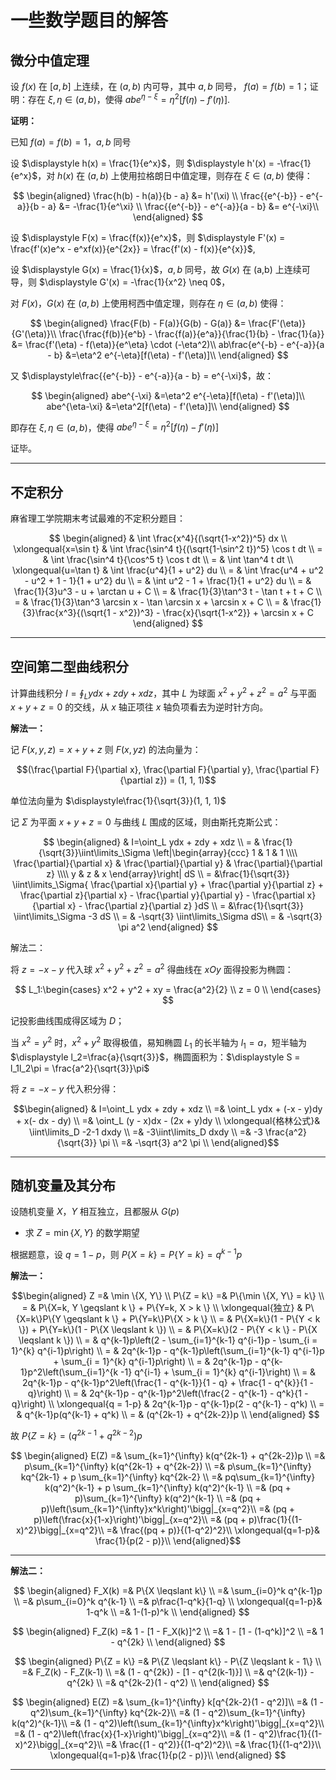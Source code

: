 # 一些数学题目的解答

[annotation]: <id> (697ed484-febe-4659-96cc-3f7ffc0755cc)
[annotation]: <status> (public)
[annotation]: <create_time> (2020-11-27 16:39:36)
[annotation]: <category> (数学理论)
[annotation]: <tags> (微积分|概率论|数理统计)
[annotation]: <comments> (true)
[annotation]: <url> (http://blog.ccyg.studio/article/697ed484-febe-4659-96cc-3f7ffc0755cc)

<input class='mathjax align' value='left' type='hidden'/>

## 微分中值定理

设 $f(x)$ 在 $[a, b]$ 上连续，在 $(a, b)$ 内可导，其中 $a, b$ 同号， $f(a) = f(b) = 1$；证明：存在 $\xi, \eta \in (a, b)$，使得 $abe^{\eta-\xi} =\eta^2[f(\eta) - f'(\eta)]$.

**证明：**

已知 $f(a) = f(b) = 1$，$a,b$ 同号

设 $\displaystyle h(x) = \frac{1}{e^x}$，则 $\displaystyle h'(x) = -\frac{1}{e^x}$，对 $h(x)$ 在 $(a,b)$ 上使用拉格朗日中值定理，则存在 $\xi \in (a, b)$ 使得：

$$
\begin{aligned}
\frac{h(b) - h(a)}{b - a} &= h'(\xi) \\
\frac{{e^{-b}} - e^{-a}}{b - a} &= -\frac{1}{e^\xi} \\
\frac{{e^{-b}} - e^{-a}}{a - b} &= e^{-\xi}\\
\end{aligned}
$$

设 $\displaystyle F(x) = \frac{f(x)}{e^x}$，则 $\displaystyle F'(x) = \frac{f'(x)e^x - e^xf(x)}{e^{2x}} = \frac{f'(x) - f(x)}{e^{x}}$,

设 $\displaystyle G(x) = \frac{1}{x}$，$a,b$ 同号，故 $G(x)$ 在 (a,b) 上连续可导，则 $\displaystyle G'(x) = -\frac{1}{x^2} \neq 0$，

对 $F(x)$，$G(x)$ 在 $(a, b)$ 上使用柯西中值定理，则存在 $\eta \in (a, b)$ 使得：

$$
\begin{aligned}
\frac{F(b) - F(a)}{G(b) - G(a)} &= \frac{F'(\eta)}{G'(\eta)}\\
\frac{\frac{f(b)}{e^b} - \frac{f(a)}{e^a}}{\frac{1}{b} - \frac{1}{a}} &= \frac{f'(\eta) - f(\eta)}{e^\eta} \cdot (-\eta^2)\\
ab\frac{e^{-b} - e^{-a}}{a - b} &=\eta^2 e^{-\eta}[f(\eta) - f'(\eta)]\\
\end{aligned}
$$

又 $\displaystyle\frac{{e^{-b}} - e^{-a}}{a - b} = e^{-\xi}$，故：

$$
\begin{aligned}
abe^{-\xi} &=\eta^2 e^{-\eta}[f(\eta) - f'(\eta)]\\
abe^{\eta-\xi} &=\eta^2[f(\eta) - f'(\eta)]\\
\end{aligned}
$$

即存在 $\xi, \eta \in (a, b)$，使得 $abe^{\eta-\xi} =\eta^2[f(\eta) - f'(\eta)]$

证毕。

---

## 不定积分

麻省理工学院期末考试最难的不定积分题目：

$$
\begin{aligned}
& \int \frac{x^4}{(\sqrt{1-x^2})^5} dx \\
\xlongequal{x=\sin t} & \int \frac{\sin^4 t}{(\sqrt{1-\sin^2 t})^5} \cos t dt \\
= & \int \frac{\sin^4 t}{\cos^5 t} \cos t dt \\
= & \int \tan^4 t dt \\
\xlongequal{u=\tan t} & \int \frac{u^4}{1 + u^2} du \\
= & \int \frac{u^4 + u^2 - u^2 + 1 - 1}{1 + u^2} du \\
= & \int u^2 - 1 + \frac{1}{1 + u^2} du \\
= & \frac{1}{3}u^3 - u + \arctan u + C \\
= & \frac{1}{3}\tan^3 t - \tan t + t + C \\
= & \frac{1}{3}\tan^3 \arcsin x - \tan \arcsin x + \arcsin x + C \\
= & \frac{1}{3}\frac{x^3}{(\sqrt{1 - x^2})^3} - \frac{x}{\sqrt{1-x^2}} + \arcsin x + C
\end{aligned}
$$

---

## 空间第二型曲线积分

计算曲线积分 $\displaystyle I=\oint_L ydx + zdy + xdz$，其中 $L$ 为球面 $x^2 + y^2 + z^2 = a^2$ 与平面 $x + y + z = 0$ 的交线，从 $x$ 轴正项往 $x$ 轴负项看去为逆时针方向。

**解法一：**

记 $F(x, y, z) = x + y + z$ 则 $F(x, y z)$ 的法向量为：

$$(\frac{\partial F}{\partial x}, \frac{\partial F}{\partial y}, \frac{\partial F}{\partial z}) = (1, 1, 1)$$ 

单位法向量为 $\displaystyle\frac{1}{\sqrt{3}}(1, 1, 1)$

记 $\Sigma$ 为平面 $x + y + z = 0$ 与曲线 $L$ 围成的区域，则由斯托克斯公式：

$$
\begin{aligned}
& I=\oint_L ydx + zdy + xdz \\
= & \frac{1}{\sqrt{3}}\iint\limits_\Sigma \left|\begin{array}{ccc}
1 & 1 & 1 \\\\
\frac{\partial}{\partial x} & \frac{\partial}{\partial y} & \frac{\partial}{\partial z} \\\\
y & z & x
\end{array}\right| dS \\
= &\frac{1}{\sqrt{3}} \iint\limits_\Sigma{
    \frac{\partial x}{\partial y} +
    \frac{\partial y}{\partial z} + 
    \frac{\partial z}{\partial x} -
    \frac{\partial y}{\partial y} -
    \frac{\partial x}{\partial x} -
    \frac{\partial z}{\partial z}
}dS \\
= &\frac{1}{\sqrt{3}} \iint\limits_\Sigma -3 dS \\
= & -\sqrt{3} \iint\limits_\Sigma dS\\
= & -\sqrt{3} \pi a^2
\end{aligned}
$$

解法二：

将 $z = -x - y$ 代入球 $x^2 + y^2 + z^2 = a^2$ 得曲线在 $xOy$ 面得投影为椭圆：


$$
L_1:\begin{cases}
x^2 + y^2 + xy = \frac{a^2}{2} \\
z = 0 \\
\end{cases}
$$

记投影曲线围成得区域为 $D$；

当 $x^2 = y^2$ 时，$x^2 + y^2$ 取得极值，易知椭圆 $L_1$ 的长半轴为 $\displaystyle l_1=a$，短半轴为 $\displaystyle l_2=\frac{a}{\sqrt{3}}$，椭圆面积为：$\displaystyle S = l_1l_2\pi = \frac{a^2}{\sqrt{3}}\pi$


将 $z = -x - y$ 代入积分得：

$$\begin{aligned}
& I=\oint_L ydx + zdy + xdz \\
=& \oint_L ydx + (-x - y)dy + x(- dx - dy) \\
=& \oint_L (y - x)dx - (2x + y)dy \\
\xlongequal{格林公式}& \iint\limits_D -2-1 dxdy \\
=& -3\iint\limits_D dxdy \\
=& -3 \frac{a^2}{\sqrt{3}} \pi \\
=& -\sqrt{3} a^2 \pi \\
\end{aligned}$$

----

## 随机变量及其分布

设随机变量 $X$，$Y$ 相互独立，且都服从 $G(p)$

- 求 $Z = \min\{X, Y\}$ 的数学期望

根据题意，设 $q = 1-p$，则 $P\{X = k\} = P\{Y = k\} = q^{k-1}p$

**解法一：**

$$\begin{aligned}
Z =& \min \{X, Y\} \\
P\{Z = k\} =& P\{\min \{X, Y\} = k\} \\
= & P\{X=k, Y \geqslant k \} + P\{Y=k, X > k \}  \\
\xlongequal{独立} & P\{X=k\}P\{Y \geqslant k \} + P\{Y=k\}P\{X > k \} \\
= & P\{X=k\}(1 - P\{Y < k \}) + P\{Y=k\}(1 - P\{X \leqslant k \}) \\
= & P\{X=k\}(2 - P\{Y < k \} - P\{X \leqslant k \}) \\
= & q^{k-1}p\left(2 - \sum_{i=1}^{k-1} q^{i-1}p - \sum_{i = 1}^{k} q^{i-1}p\right) \\
= & 2q^{k-1}p - q^{k-1}p\left(\sum_{i=1}^{k-1} q^{i-1}p + \sum_{i = 1}^{k} q^{i-1}p\right) \\
= & 2q^{k-1}p - q^{k-1}p^2\left(\sum_{i=1}^{k -1} q^{i-1} + \sum_{i = 1}^{k} q^{i-1}\right) \\
= & 2q^{k-1}p - q^{k-1}p^2\left(\frac{1 - q^{k-1}}{1 - q} + \frac{1 - q^{k}}{1 - q}\right) \\
= & 2q^{k-1}p - q^{k-1}p^2\left(\frac{2 - q^{k-1} - q^k}{1 - q}\right) \\
\xlongequal{q = 1-p} & 2q^{k-1}p - q^{k-1}p(2 - q^{k-1} - q^k) \\
= & q^{k-1}p(q^{k-1} + q^k) \\
= & (q^{2k-1} +  q^{2k-2})p \\
\end{aligned}
$$

故 $P\{Z = k\} = (q^{2k-1} +  q^{2k-2})p$

$$
\begin{aligned}
E(Z) =& \sum_{k=1}^{\infty} k(q^{2k-1} +  q^{2k-2})p \\
=& p\sum_{k=1}^{\infty} k(q^{2k-1} +  q^{2k-2}) \\
=& p\sum_{k=1}^{\infty} kq^{2k-1} + p \sum_{k=1}^{\infty} kq^{2k-2} \\
=& pq\sum_{k=1}^{\infty} k(q^2)^{k-1} + p \sum_{k=1}^{\infty} k(q^2)^{k-1} \\
=& (pq + p)\sum_{k=1}^{\infty} k(q^2)^{k-1} \\
=& (pq + p)\left(\sum_{k=1}^{\infty}x^k\right)'\bigg|_{x=q^2}\\
=& (pq + p)\left(\frac{x}{1-x}\right)'\bigg|_{x=q^2}\\
=& (pq + p)\frac{1}{(1-x)^2}\bigg|_{x=q^2}\\
=& \frac{(pq + p)}{(1-q^2)^2}\\
\xlongequal{q=1-p}& \frac{1}{p(2 - p)}\\
\end{aligned}$$

----

**解法二：**

$$
\begin{aligned}
F_X(k) =& P\{X \leqslant k\} \\
=& \sum_{i=0}^k q^{k-1}p \\
=& p\sum_{i=0}^k q^{k-1} \\
=& p\frac{1-q^k}{1-q} \\
\xlongequal{q=1-p}& 1-q^k \\
=& 1-(1-p)^k \\
\end{aligned}
$$

$$
\begin{aligned}
F_Z(k) =& 1 - [1 - F_X(k)]^2 \\
=& 1 - [1 - (1-q^k)]^2 \\
=& 1 - q^{2k} \\
\end{aligned}
$$

$$
\begin{aligned}
P\{Z = k\} =& P\{Z \leqslant k\} - P\{Z \leqslant k - 1\} \\
=& F_Z(k) - F_Z(k-1) \\
=& (1 - q^{2k}) - [1 - q^{2(k-1)}] \\
=&  q^{2(k-1)} - q^{2k} \\
=&  q^{2k-2}(1 - q^2) \\
\end{aligned}
$$

$$
\begin{aligned}
E(Z) =& \sum_{k=1}^{\infty} k[q^{2k-2}(1 - q^2)]\\
=& (1 - q^2)\sum_{k=1}^{\infty} kq^{2k-2}\\
=& (1 - q^2)\sum_{k=1}^{\infty} k(q^2)^{k-1}\\
=& (1 - q^2)\left(\sum_{k=1}^{\infty}x^k\right)'\bigg|_{x=q^2}\\
=& (1 - q^2)\left(\frac{x}{1-x}\right)'\bigg|_{x=q^2}\\
=& (1 - q^2)\frac{1}{(1-x)^2}\bigg|_{x=q^2}\\
=& \frac{(1 - q^2)}{(1-q^2)^2}\\
=& \frac{1}{(1-q^2)}\\
\xlongequal{q=1-p}& \frac{1}{p(2 - p)}\\
\end{aligned}
$$

---
